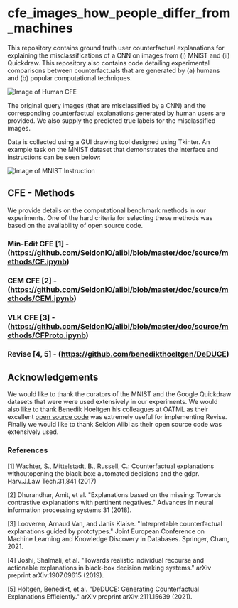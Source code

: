 # cfe_images_how_people_differ_from_machines

This repository contains ground truth user counterfactual explanations for explaining the misclassifications of a CNN on images from (i) MNIST and (ii) Quickdraw. This repository also contains code detailing experimental comparisons between counterfactuals that are generated by (a) humans and (b) popular computational techniques.   


![Image of Human CFE](https://github.com/e-delaney/user-data-cfe-image/blob/de942829cd15c09cfa656e646bea57b3d51a6aca/Quickdraw/cfe_example_github.PNG)

The original query images (that are misclassified by a CNN) and the corresponding counterfactual explanations generated by human users are provided. We also supply the predicted true labels for the misclassified images.

Data is collected using a GUI drawing tool designed using Tkinter. An example task on the MNIST dataset that demonstrates the interface and instructions can be seen below:

![Image of MNIST Instruction](https://github.com/e-delaney/user-data-cfe-image/blob/5d124ca3e1c5b0179b7ec1015040169e23abb06a/MNIST/sample_task_G1.PNG)

## CFE - Methods
We provide details on the computational benchmark methods in our experiments. One of the hard criteria for selecting these methods was based on the availability of open source code. 

### Min-Edit CFE [1] - (https://github.com/SeldonIO/alibi/blob/master/doc/source/methods/CF.ipynb) 
### CEM CFE [2] - (https://github.com/SeldonIO/alibi/blob/master/doc/source/methods/CEM.ipynb)
### VLK CFE [3] - (https://github.com/SeldonIO/alibi/blob/master/doc/source/methods/CFProto.ipynb)
### Revise [4, 5] - (https://github.com/benedikthoeltgen/DeDUCE)

## Acknowledgements

We would like to thank the curators of the MNIST and the Google Quickdraw datasets that were were used extensively in our experiments. We would also like to thank Benedik Hoeltgen his colleagues at OATML as their excellent [open source code](https://github.com/benedikthoeltgen/DeDUCE) was extremely useful for implementing Revise. Finally we would like to thank Seldon Alibi as their open source code was extensively used. 

### References

[1] Wachter,  S.,  Mittelstadt,  B.,  Russell,  C.:  Counterfactual  explanations  withoutopening the black box: automated decisions and the gdpr. Harv.J.Law Tech.31,841 (2017)

[2] Dhurandhar, Amit, et al. "Explanations based on the missing: Towards contrastive explanations with pertinent negatives." Advances in neural information processing systems 31 (2018).

[3] Looveren, Arnaud Van, and Janis Klaise. "Interpretable counterfactual explanations guided by prototypes." Joint European Conference on Machine Learning and Knowledge Discovery in Databases. Springer, Cham, 2021.

[4] Joshi, Shalmali, et al. "Towards realistic individual recourse and actionable explanations in black-box decision making systems." arXiv preprint arXiv:1907.09615 (2019).

[5] Höltgen, Benedikt, et al. "DeDUCE: Generating Counterfactual Explanations Efficiently." arXiv preprint arXiv:2111.15639 (2021).
